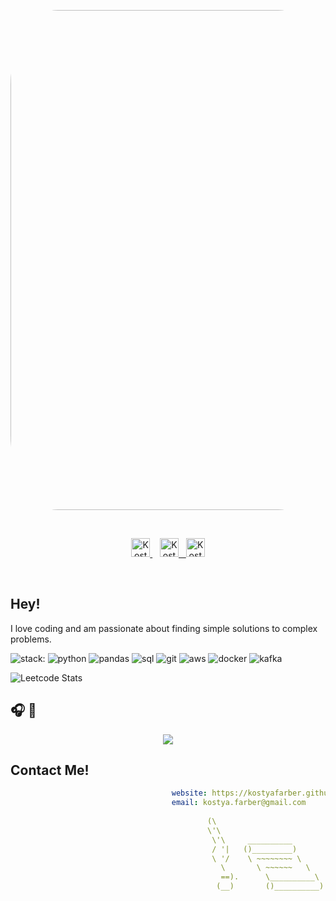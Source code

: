 <p align='center'>
    <img width='800' height='' src='images/airport.gif' style='border-radius: 15%'>
</p>
<br>

<p align='center'>
<a href="https://linkedin.com/in/kostyafarber">
    <img align="" alt="Kostya's LinkedIn" width="30px" src="https://simpleicons.vercel.app/linkedin/ffffff"/>
<a/>&nbsp;&nbsp;
    
<a href='https://kostya-farber.medium.com/'>
    <img align="" alt="Kostya's Medium" width="30px" src="https://simpleicons.vercel.app/medium/ffffff"/>&nbsp;&nbsp;
</a>
<a href='https://open.spotify.com/user/kostya_farber'>
    <img align="" alt="Kostya's Spotify" width="30px" src="https://simpleicons.vercel.app/spotify/ffffff"/>
</a>

<br>
</p>
<br>

## Hey!
I love coding and am passionate about finding simple solutions to complex problems.

![stack:](https://img.shields.io/static/v1?&message=stack:&label=&style=flat-sqaure&logoColor=fca311&color=black)
![python](https://img.shields.io/static/v1?&logo=python&message=python&label=&style=flat-sqaure&logoColor=fca311)
![pandas](https://img.shields.io/static/v1?&logo=microsoftsqlserver&message=sql&label=&style=flat-sqaure&logoColor=fca311)
![sql](https://img.shields.io/static/v1?&logo=pandas&message=pandas&label=&style=flat-sqaure&logoColor=fca311)
![git](https://img.shields.io/static/v1?&logo=git&message=git&label=&style=flat-sqaure&logoColor=fca311)
![aws](https://img.shields.io/static/v1?&logo=amazonaws&message=aws&label=&style=flat-sqaure&logoColor=fca311)
![docker](https://img.shields.io/static/v1?&logo=docker&message=docker&label=&style=flat-sqaure&logoColor=fca311)
![kafka](https://img.shields.io/static/v1?&logo=apachekafka&message=kafka&label=&style=flat-sqaure&logoColor=fca311)


<img alt='Leetcode Stats' src="https://leetcard.jacoblin.cool/kostyafarber?theme=dark">

## 🎧 🎹
<p align='center'>
    <img src='https://spotify-github-profile.vercel.app/api/view?uid=kostya_farber&cover_image=true&theme=compact'> 
</p>

## Contact Me!
   
```yml
                                    website: https://kostyafarber.github.io/
                                    email: kostya.farber@gmail.com 
    
                                            (\                          
                                            \'\                         
                                             \'\     __________      
                                             / '|   ()_________)        
                                             \ '/    \ ~~~~~~~~ \
                                               \       \ ~~~~~~   \
                                               ==).      \__________\
                                              (__)       ()__________)                                        
                                                        
```
